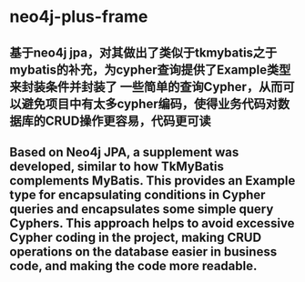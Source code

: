 # neo4j-plus-frame
## 基于neo4j jpa，对其做出了类似于tkmybatis之于mybatis的补充，为cypher查询提供了Example类型来封装条件并封装了 一些简单的查询Cypher，从而可以避免项目中有太多cypher编码，使得业务代码对数据库的CRUD操作更容易，代码更可读
## Based on Neo4j JPA, a supplement was developed, similar to how TkMyBatis complements MyBatis. This provides an Example type for encapsulating conditions in Cypher queries and encapsulates some simple query Cyphers. This approach helps to avoid excessive Cypher coding in the project, making CRUD operations on the database easier in business code, and making the code more readable.
